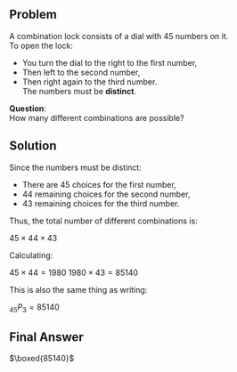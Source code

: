 ## Problem
A combination lock consists of a dial with 45 numbers on it.  
To open the lock:
- You turn the dial to the right to the first number,
- Then left to the second number,
- Then right again to the third number.  
The numbers must be **distinct**.

**Question**:  
How many different combinations are possible?

## Solution
Since the numbers must be distinct:
- There are 45 choices for the first number,
- 44 remaining choices for the second number,
- 43 remaining choices for the third number.

Thus, the total number of different combinations is:

$45 \times 44 \times 43$

Calculating:

$45 \times 44 = 1980$
$1980 \times 43 = 85140$

This is also the same thing as writing:

$_{45}P_{3} = 85140$

## Final Answer
$\boxed{85140}$